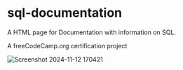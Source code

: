 # sql-documentation
A HTML page for Documentation with information on SQL.

A freeCodeCamp.org certification project

![Screenshot 2024-11-12 170421](https://github.com/user-attachments/assets/50a79a16-49b1-4ae5-9426-7687752b636f)
